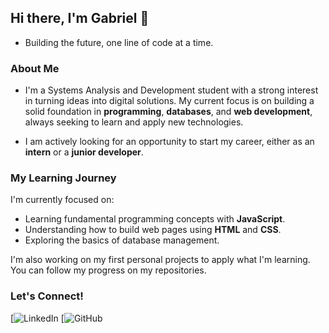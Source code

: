 ## Hi there, I'm Gabriel 🚀
- Building the future, one line of code at a time.

### About Me

- I'm a Systems Analysis and Development student with a strong interest in turning ideas into digital solutions. My current focus is on building a solid foundation in **programming**, **databases**, and **web development**, always seeking to learn and apply new technologies.

- I am actively looking for an opportunity to start my career, either as an **intern** or a **junior developer**.

 ### My Learning Journey

I'm currently focused on:
- Learning fundamental programming concepts with **JavaScript**.
- Understanding how to build web pages using **HTML** and **CSS**.
- Exploring the basics of database management.

I'm also working on my first personal projects to apply what I'm learning. You can follow my progress on my repositories.

### Let's Connect!

[![LinkedIn](https://www.linkedin.com/in/gabriel-zanateli/)
[![GitHub](https://github.com/gabrielzanateli)
